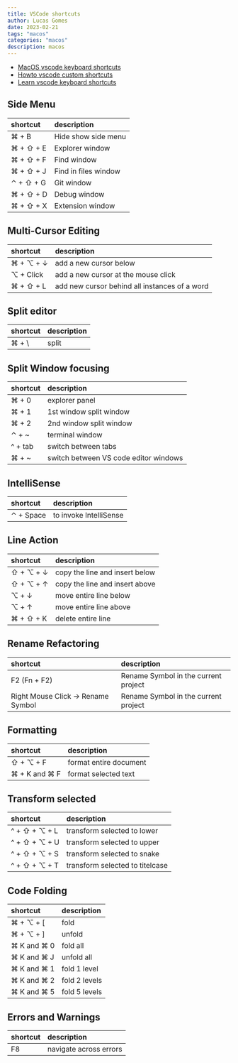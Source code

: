```yaml
---
title: VSCode shortcuts
author: Lucas Gomes
date: 2023-02-21
tags: "macos"
categories: "macos"
description: macos
---
```


- [MacOS vscode keyboard shortcuts](https://code.visualstudio.com/shortcuts/keyboard-shortcuts-macos.pdf)
- [Howto vscode custom shortcuts](https://code.visualstudio.com/docs/getstarted/keybindings)
- [Learn vscode keyboard shortcuts](https://blog.logrocket.com/learn-these-keyboard-shortcuts-to-become-a-vs-code-ninja/)

## Side Menu

| shortcut  | description          |
| :-------- | :------------------- |
| ⌘ + B     | Hide show side menu  |
| ⌘ + ⇧ + E | Explorer window      |
| ⌘ + ⇧ + F | Find window          |
| ⌘ + ⇧ + J | Find in files window |
| ⌃ + ⇧ + G | Git window           |
| ⌘ + ⇧ + D | Debug window         |
| ⌘ + ⇧ + X | Extension window     |

## Multi-Cursor Editing

| shortcut  | description                                   |
| :-------- | :-------------------------------------------- |
| ⌘ + ⌥ + ↓ | add a new cursor below                        |
| ⌥ + Click | add a new cursor at the mouse click           |
| ⌘ + ⇧ + L | add new cursor behind all instances of a word |

## Split editor

| shortcut | description |
| :------- | :---------- |
| ⌘ + \    | split       |

## Split Window focusing

| shortcut | description                           |
| :------- | :------------------------------------ |
| ⌘ + 0    | explorer panel                        |
| ⌘ + 1    | 1st window split window               |
| ⌘ + 2    | 2nd window split window               |
| ⌃ + ~    | terminal window                       |
| ^ + tab  | switch between tabs                   |
| ⌘ + ~    | switch between VS code editor windows |

## IntelliSense

| shortcut  | description            |
| :-------- | :--------------------- |
| ⌃ + Space | to invoke IntelliSense |

## Line Action

| shortcut  | description                    |
| :-------- | :----------------------------- |
| ⇧ + ⌥ + ↓ | copy the line and insert below |
| ⇧ + ⌥ + ↑ | copy the line and insert above |
| ⌥ + ↓     | move entire line below         |
| ⌥ + ↑     | move entire line above         |
| ⌘ + ⇧ + K | delete entire line             |

## Rename Refactoring

| shortcut                           | description                          |
| :--------------------------------- | :----------------------------------- |
| F2 (Fn + F2)                       | Rename Symbol in the current project |
| Right Mouse Click -> Rename Symbol | Rename Symbol in the current project |

## Formatting

| shortcut      | description            |
| :------------ | :--------------------- |
| ⇧ + ⌥ + F     | format entire document |
| ⌘ + K and ⌘ F | format selected text   |

## Transform selected

| shortcut      | description                     |
| :------------ | :------------------------------ |
| ^ + ⇧ + ⌥ + L | transform selected to lower     |
| ^ + ⇧ + ⌥ + U | transform selected to upper     |
| ^ + ⇧ + ⌥ + S | transform selected to snake     |
| ^ + ⇧ + ⌥ + T | transform selected to titelcase |

## Code Folding

| shortcut    | description   |
| :---------- | :------------ |
| ⌘ + ⌥ + [   | fold          |
| ⌘ + ⌥ + ]   | unfold        |
| ⌘ K and ⌘ 0 | fold all      |
| ⌘ K and ⌘ J | unfold all    |
| ⌘ K and ⌘ 1 | fold 1 level  |
| ⌘ K and ⌘ 2 | fold 2 levels |
| ⌘ K and ⌘ 5 | fold 5 levels |

## Errors and Warnings

| shortcut | description            |
| :------- | :--------------------- |
| F8       | navigate across errors |
